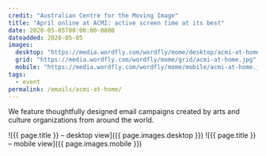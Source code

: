 ```yaml
---
credit: "Australian Centre for the Moving Image"
title: "April online at ACMI: active screen time at its best"
date: 2020-05-05T00:00:00-0800
dateadded: 2020-05-05
images:
  desktop: "https://media.wordfly.com/wordfly/mome/desktop/acmi-at-home.jpg"
  grid: "https://media.wordfly.com/wordfly/mome/grid/acmi-at-home.jpg"
  mobile: "https://media.wordfly.com/wordfly/mome/mobile/acmi-at-home.jpg"
tags:
  - event
permalink: /emails/acmi-at-home/
---
```

We feature thoughtfully designed email campaigns created by arts and culture organizations from around the world.

![{{ page.title }} – desktop view]({{ page.images.desktop }})
![{{ page.title }} – mobile view]({{ page.images.mobile }})
